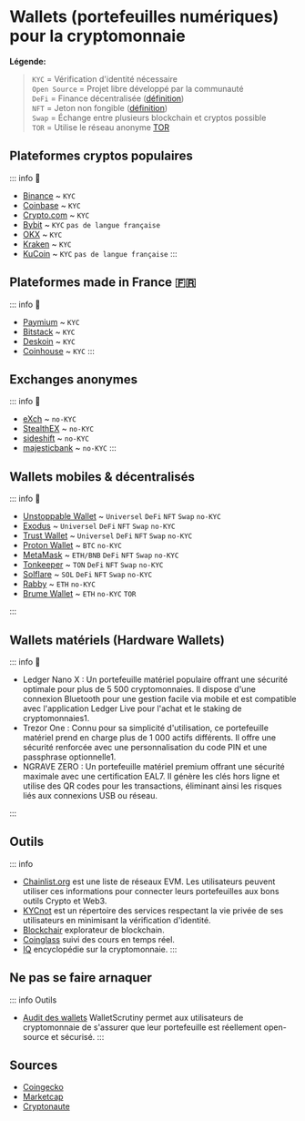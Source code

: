 # Wallets (portefeuilles numériques) pour la cryptomonnaie

**Légende:**
> `KYC` = Vérification d'identité nécessaire<br>
> `Open Source` = Projet libre développé par la communauté<br>
> `DeFi` = Finance décentralisée ([définition](https://fr.wikipedia.org/wiki/Finance_d%C3%A9centralis%C3%A9e))<br>
> `NFT` = Jeton non fongible ([définition](https://fr.wikipedia.org/wiki/NFT))<br>
> `Swap` = Échange entre plusieurs blockchain et cryptos possible<br>
> `TOR` = Utilise le réseau anonyme [TOR](https://www.torproject.org)<br>

##  Plateformes cryptos populaires
::: info 📜
- [Binance](https://www.binance.com/fr) ~ `KYC`
- [Coinbase](https://www.binance.com/fr) ~ `KYC`
- [Crypto.com](https://crypto.com/fr) ~ `KYC`
- [Bybit](https://www.bybit.com/) ~ `KYC` `pas de langue française`
- [OKX](https://www.okx.com/fr) ~ `KYC`
- [Kraken](https://www.kraken.com/fr) ~ `KYC`
- [KuCoin](https://www.kucoin.com/) ~ `KYC` `pas de langue française`
:::

##  Plateformes made in France 🇫🇷
::: info 📜
- [Paymium](https://www.paymium.com) ~ `KYC`
- [Bitstack](https://www.bitstack-app.com) ~ `KYC`
- [Deskoin](https://www.deskoin.com) ~ `KYC`
- [Coinhouse](https://www.coinhouse.com/fr) ~ `KYC`
:::

## Exchanges anonymes
::: info 📜
- [eXch](https://exch.cx) ~ `no-KYC`
- [StealthEX](https://stealthex.io/) ~ `no-KYC`
- [sideshift](https://sideshift.ai) ~ `no-KYC`
- [majesticbank](https://majesticbank.sc/) ~ `no-KYC`
:::

##  Wallets mobiles & décentralisés
::: info 📜
- [Unstoppable Wallet](https://unstoppable.money/) ~ `Universel` `DeFi` `NFT` `Swap` `no-KYC`
- [Exodus](https://www.exodus.com) ~ `Universel` `DeFi` `NFT` `Swap` `no-KYC`
- [Trust Wallet](https://trustwallet.com/fr) ~ `Universel` `DeFi` `NFT` `Swap` `no-KYC`
- [Proton Wallet](https://proton.me/wallet) ~ `BTC` `no-KYC`
- [MetaMask](https://metamask.io) ~ `ETH/BNB` `DeFi` `NFT` `Swap` `no-KYC`
- [Tonkeeper](https://tonkeeper.com) ~ `TON` `DeFi` `NFT` `Swap` `no-KYC`
- [Solflare](https://solflare.com) ~ `SOL` `DeFi` `NFT` `Swap` `no-KYC`
- [Rabby](https://rabby.io/) ~ `ETH` `no-KYC`
- [Brume Wallet](https://brume.finance) ~ `ETH` `no-KYC` `TOR`

:::

## Wallets matériels (Hardware Wallets)
::: info 📜

- Ledger Nano X : Un portefeuille matériel populaire offrant une sécurité optimale pour plus de 5 500 cryptomonnaies. Il dispose d'une connexion Bluetooth pour une gestion facile via mobile et est compatible avec l'application Ledger Live pour l'achat et le staking de cryptomonnaies1.
- Trezor One : Connu pour sa simplicité d'utilisation, ce portefeuille matériel prend en charge plus de 1 000 actifs différents. Il offre une sécurité renforcée avec une personnalisation du code PIN et une passphrase optionnelle1.
- NGRAVE ZERO : Un portefeuille matériel premium offrant une sécurité maximale avec une certification EAL7. Il génère les clés hors ligne et utilise des QR codes pour les transactions, éliminant ainsi les risques liés aux connexions USB ou réseau.

:::

## Outils

::: info
- [Chainlist.org](https://chainlist.org/) est une liste de réseaux EVM. Les utilisateurs peuvent utiliser ces informations pour connecter leurs portefeuilles aux bons outils Crypto et Web3.
- [KYCnot](https://kycnot.me/) est un répertoire des services respectant la vie privée de ses utilisateurs en minimisant la vérification d'identité.
- [Blockchair](https://blockchair.com/) explorateur de blockchain.
- [Coinglass](https://www.coinglass.com/) suivi des cours en temps réel.
- [IQ](https://iq.wiki/) encyclopédie sur la cryptomonnaie.
:::

## Ne pas se faire arnaquer
::: info Outils
- [Audit des wallets](https://walletscrutiny.com)
WalletScrutiny permet aux utilisateurs de cryptomonnaie de s'assurer que leur portefeuille est réellement open-source et sécurisé. 
:::

## Sources
- [Coingecko](https://www.coingecko.com/fr/platesformes)
- [Marketcap](https://coinmarketcap.com/fr/rankings/exchanges/)
- [Cryptonaute](https://cryptonaute.fr/wallet/bitcoin-wallet/)
